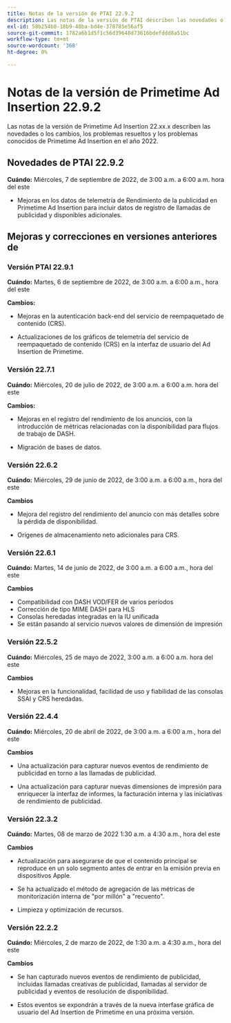 ```yaml
---
title: Notas de la versión de PTAI 22.9.2
description: Las notas de la versión de PTAI describen las novedades o los cambios, los problemas resueltos y conocidos en Primetime Ad Insertion en el año 2022.
exl-id: 58b254b8-18b9-48ba-bd4e-378785e56af5
source-git-commit: 1782a6b1d5f1c56d39648d73616bdefddd8a51bc
workflow-type: tm+mt
source-wordcount: '368'
ht-degree: 0%

---
```


# Notas de la versión de Primetime Ad Insertion 22.9.2

Las notas de la versión de Primetime Ad Insertion 22.xx.x describen las novedades o los cambios, los problemas resueltos y los problemas conocidos de Primetime Ad Insertion en el año 2022.

## Novedades de PTAI 22.9.2

**Cuándo:** Miércoles, 7 de septiembre de 2022, de 3:00 a.m. a 6:00 a.m. hora del este

* Mejoras en los datos de telemetría de Rendimiento de la publicidad en Primetime Ad Insertion para incluir datos de registro de llamadas de publicidad y disponibles adicionales.

## Mejoras y correcciones en versiones anteriores de

### Versión PTAI 22.9.1

**Cuándo:** Martes, 6 de septiembre de 2022, de 3:00 a.m. a 6:00 a.m., hora del este

**Cambios:**

* Mejoras en la autenticación back-end del servicio de reempaquetado de contenido (CRS).

* Actualizaciones de los gráficos de telemetría del servicio de reempaquetado de contenido (CRS) en la interfaz de usuario del Ad Insertion de Primetime.

### Versión 22.7.1

**Cuándo:** Miércoles, 20 de julio de 2022, de 3:00 a.m. a 6:00 a.m. hora del este

**Cambios:**

* Mejoras en el registro del rendimiento de los anuncios, con la introducción de métricas relacionadas con la disponibilidad para flujos de trabajo de DASH.

* Migración de bases de datos.

### Versión 22.6.2

**Cuándo:** Miércoles, 29 de junio de 2022, de 3:00 a.m. a 6:00 a.m., hora del este

**Cambios**

* Mejora del registro del rendimiento del anuncio con más detalles sobre la pérdida de disponibilidad.

* Orígenes de almacenamiento neto adicionales para CRS.

### Versión 22.6.1

**Cuándo:** Martes, 14 de junio de 2022, de 3:00 a.m. a 6:00 a.m., hora del este

**Cambios**

* Compatibilidad con DASH VOD/FER de varios períodos
* Corrección de tipo MIME DASH para HLS
* Consolas heredadas integradas en la IU unificada
* Se están pasando al servicio nuevos valores de dimensión de impresión

### Versión 22.5.2

**Cuándo:** Miércoles, 25 de mayo de 2022, 3:00 a.m. a 6:00 a.m. hora del este

**Cambios**

* Mejoras en la funcionalidad, facilidad de uso y fiabilidad de las consolas SSAI y CRS heredadas.

### Versión 22.4.4

**Cuándo:** Miércoles, 20 de abril de 2022, de 3:00 a.m. a 6:00 a.m., hora del este

**Cambios**

* Una actualización para capturar nuevos eventos de rendimiento de publicidad en torno a las llamadas de publicidad.

* Una actualización para capturar nuevas dimensiones de impresión para enriquecer la interfaz de informes, la facturación interna y las iniciativas de rendimiento de publicidad.

### Versión 22.3.2

**Cuándo:** Martes, 08 de marzo de 2022 1:30 a.m. a 4:30 a.m., hora del este

**Cambios**

* Actualización para asegurarse de que el contenido principal se reproduce en un solo segmento antes de entrar en la emisión previa en dispositivos Apple.

* Se ha actualizado el método de agregación de las métricas de monitorización interna de &quot;por millón&quot; a &quot;recuento&quot;.

* Limpieza y optimización de recursos.

### Versión 22.2.2

**Cuándo:** Miércoles, 2 de marzo de 2022, de 1:30 a.m. a 4:30 a.m., hora del este

**Cambios**

* Se han capturado nuevos eventos de rendimiento de publicidad, incluidas llamadas creativas de publicidad, llamadas al servidor de publicidad y eventos de resolución de disponibilidad.

* Estos eventos se expondrán a través de la nueva interfase gráfica de usuario del Ad Insertion de Primetime en una próxima versión.
